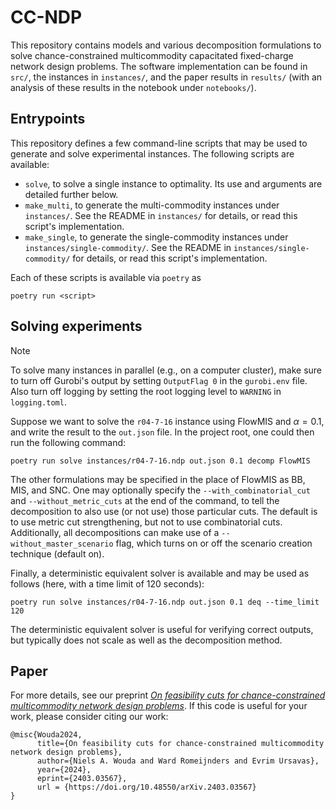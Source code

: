# CC-NDP

This repository contains models and various decomposition formulations to solve chance-constrained multicommodity capacitated fixed-charge network design problems.
The software implementation can be found in `src/`, the instances in `instances/`, and the paper results in `results/` (with an analysis of these results in the notebook under `notebooks/`).

## Entrypoints

This repository defines a few command-line scripts that may be used to generate and solve experimental instances.
The following scripts are available:
- `solve`, to solve a single instance to optimality.
  Its use and arguments are detailed further below.
- `make_multi`, to generate the multi-commodity instances under `instances/`.
  See the README in `instances/` for details, or read this script's implementation.
- `make_single`, to generate the single-commodity instances under `instances/single-commodity/`.
  See the README in `instances/single-commodity/` for details, or read this script's implementation.

Each of these scripts is available via `poetry` as
```
poetry run <script>
```

## Solving experiments

> [!NOTE]
> To solve many instances in parallel (e.g., on a computer cluster), make sure to turn off Gurobi's output by setting `OutputFlag 0` in the `gurobi.env` file.
> Also turn off logging by setting the root logging level to `WARNING` in `logging.toml`.

Suppose we want to solve the `r04-7-16` instance using FlowMIS and $\alpha = 0.1$, and write the result to the `out.json` file.
In the project root, one could then run the following command:
```
poetry run solve instances/r04-7-16.ndp out.json 0.1 decomp FlowMIS
```
The other formulations may be specified in the place of FlowMIS as BB, MIS, and SNC.
One may optionally specify the `--with_combinatorial_cut` and `--without_metric_cuts` at the end of the command, to tell the decomposition to also use (or not use) those particular cuts.
The default is to use metric cut strengthening, but not to use combinatorial cuts.
Additionally, all decompositions can make use of a `--without_master_scenario` flag, which turns on or off the scenario creation technique (default on).  

Finally, a deterministic equivalent solver is available and may be used as follows (here, with a time limit of 120 seconds):
```
poetry run solve instances/r04-7-16.ndp out.json 0.1 deq --time_limit 120
```
The deterministic equivalent solver is useful for verifying correct outputs, but typically does not scale as well as the decomposition method.

## Paper

For more details, see our preprint [_On feasibility cuts for chance-constrained multicommodity network design problems_](https://doi.org/10.48550/arXiv.2403.03567). 
If this code is useful for your work, please consider citing our work:
```
@misc{Wouda2024,
      title={On feasibility cuts for chance-constrained multicommodity network design problems}, 
      author={Niels A. Wouda and Ward Romeijnders and Evrim Ursavas},
      year={2024},
      eprint={2403.03567},
      url = {https://doi.org/10.48550/arXiv.2403.03567}
}
```
